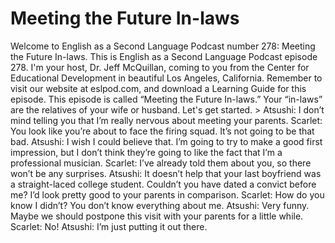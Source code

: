 # Meeting the Future In-laws

Welcome to English as a Second Language Podcast number 278: Meeting the Future In-laws.  This is English as a Second Language Podcast episode 278.  I'm your host, Dr. Jeff McQuillan, coming to you from the Center for Educational Development in beautiful Los Angeles, California.  Remember to visit our website at eslpod.com, and download a Learning Guide for this episode.    This episode is called “Meeting the Future In-laws.”  Your “in-laws” are the relatives of your wife or husband.  Let's get started.  > Atsushi:  I don’t mind telling you that I’m really nervous about meeting your parents.  Scarlet:  You look like you’re about to face the firing squad.  It’s not going to be that bad.  Atsushi:  I wish I could believe that.  I’m going to try to make a good first impression, but I don’t think they’re going to like the fact that I’m a professional musician.    Scarlet:  I’ve already told them about you, so there won’t be any surprises.    Atsushi:  It doesn’t help that your last boyfriend was a straight-laced college student.  Couldn’t you have dated a convict before me?  I’d look pretty good to your parents in comparison.    Scarlet:  How do you know I didn’t?  You don’t know everything about me.  Atsushi:  Very funny.  Maybe we should postpone this visit with your parents for a little while.  Scarlet:  No!     Atsushi:  I’m just putting it out there. 